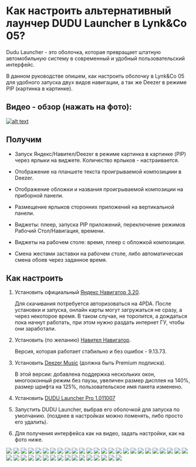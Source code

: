 # Как настроить альтернативный лаунчер DUDU Launcher в Lynk&Co 05?

Dudu Launcher - это оболочка, которая превращает штатную автомобильную систему в современный и удобный пользовательский интерфейс.

В данном руководстве опишем, как настроить оболочку в Lynk&Co 05 для удобного запуска двух видов навигации, а так же Deezer в режиме PIP (картинка в картинке).

## Видео - обзор (нажать на фото):

[![alt text](https://img.youtube.com/vi/j6IxchMljsk/0.jpg)](https://www.youtube.com/watch?v=j6IxchMljsk)

## Получим

- Запуск Яндекс/Навител/Deezer в режиме картинка в картинке (PIP) через ярлыки на виджете. Количество ярлыков - настраивается.

- Отображение на планшете текста проигрываемой композициии в Deezer.

- Отображение обложки и названия проигрываемой композиции на приборной панели.

- Размещение ярлыков сторонних приложений на вертикальной панели.

- Виджеты: плеер, запуска PIP приложений, переключение режимов Рабочий Стол/Навигация, времени.

- Виджеты на рабочем столе: время, плеер с обложкой композиции.

- Смена жестами заставки на рабочем столе, либо автоматическая смена обоев через заданное время.

## Как настроить

1. Установить официальный [Яндекс Навигатор 3.20](https://4pda.to/forum/dl/post/13436782/ru.yandex.yandexnavi-3.20.apk).
   
   Для скачивания потребуется авторизоваться на 4PDA. После установки и запуска, онлайн карты могут загружаться не сразу, а через некоторое время. В таком случае, не торопится, а дождаться пока начнут работать, при этом нужно раздать интернет ГУ, чтобы они заработали.

2. Установить (по желанию) [Навител Навигатор](http://www.navitel.com).
   
   Версия, которая работает стабильно и без ошибок - 9.13.73.

3. Установить [Deezer Music](assets/Deezer-6.1.6.62-mod140.apk) (должна быть Premium подписка).
   
   В этой версии: добавлена поддержка нескольких окон, многооконный режим без паузы, увеличен размер дисплея на 140%, размер шрифта на 125%, пользовательское имя пакета изменено.

4. Установить [DUDU Launcher Pro 1.011007](assets/嘟嘟桌面PRO领克专享1.011007(最新测试版).Apk)

5. Запустить DUDU Launcher, выбрав его оболочкой для запуска по умолчанию. (позднее в настройках можно поменять, либо просто его удалить).

6. Для получения интерфейса как на видео, задать настройки, как на фото ниже.

![](img/dudu-00.jpg)
![](img/dudu-01.jpg)
![](img/dudu-02.jpg)
![](img/dudu-03.jpg)
![](img/dudu-04.jpg)
![](img/dudu-05.jpg)
![](img/dudu-06.jpg)
![](img/dudu-07.jpg)
![](img/dudu-08.jpg)
![](img/dudu-09.jpg)
![](img/dudu-10.jpg)
![](img/dudu-11.jpg)
![](img/dudu-12.jpg)
![](img/dudu-13.jpg)
![](img/dudu-14.jpg)
![](img/dudu-15.jpg)
![](img/dudu-16.jpg)
![](img/dudu-17.jpg)
![](img/dudu-18.jpg)
![](img/dudu-19.jpg)
![](img/dudu-20.jpg)
![](img/dudu-21.jpg)
![](img/dudu-22.jpg)
![](img/dudu-23.jpg)
![](img/dudu-24.jpg)
![](img/dudu-25.jpg)
![](img/dudu-26.jpg)
![](img/dudu-27.jpg)
![](img/dudu-28.jpg)
![](img/dudu-29.jpg)
![](img/dudu-30.jpg)
![](img/dudu-31.jpg)
![](img/dudu-32.jpg)
![](img/dudu-33.jpg)
![](img/dudu-34.jpg)
![](img/dudu-35.jpg)
![](img/dudu-36.jpg)
![](img/dudu-37.jpg)
![](img/dudu-38.jpg)
![](img/dudu-39.jpg)
![](img/dudu-40.jpg)
